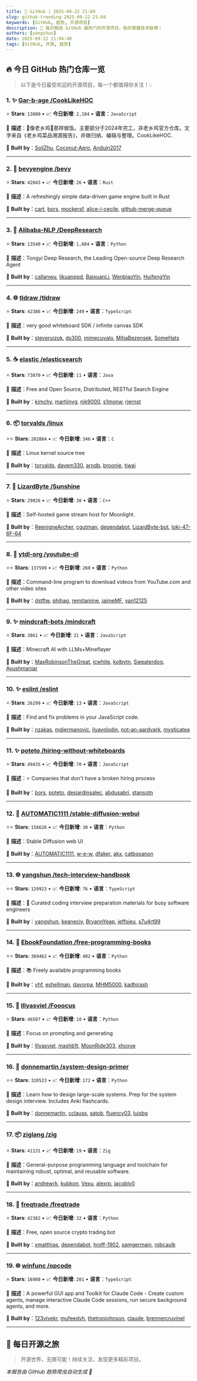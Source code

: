 ```yaml
---
title: 🚀 GitHub | 2025-09-22 21:04
slug: github-trending-2025-09-22 21:04
keywords: [GitHub, 趋势, 开源项目]
description: 🌟 每日精选 GitHub 最热门的开源项目，助你掌握技术脉搏！
authors: [yangshun]
date: 2025-09-22 21:04:40
tags: [GitHub, 开源, 趋势]
---
```


## 🔥 今日 GitHub 热门仓库一览

> 以下是今日最受欢迎的开源项目，每一个都值得你关注！💡

### 1. ✨ [Gar-b-age /CookLikeHOC](https://github.com/Gar-b-age/CookLikeHOC)

⭐ **Stars**: `13080`   •   📈 **今日新增**: `2,184`   •   **语言**：`JavaScript`

📝 **描述**：🥢像老乡鸡🐔那样做饭。主要部分于2024年完工，非老乡鸡官方仓库。文字来自《老乡鸡菜品溯源报告》，并做归纳、编辑与整理。CookLikeHOC.

🤝 **Built by**：[SoilZhu](https://github.com/SoilZhu), [Coconut-Aero](https://github.com/Coconut-Aero), [Anduin2017](https://github.com/Anduin2017)

---

### 2. 🦀 [bevyengine /bevy](https://github.com/bevyengine/bevy)

⭐ **Stars**: `42043`   •   📈 **今日新增**: `26`   •   **语言**：`Rust`

📝 **描述**：A refreshingly simple data-driven game engine built in Rust

🤝 **Built by**：[cart](https://github.com/cart), [bors](https://github.com/bors), [mockersf](https://github.com/mockersf), [alice-i-cecile](https://github.com/alice-i-cecile), [github-merge-queue](https://github.com/github-merge-queue)

---

### 3. 🐍 [Alibaba-NLP /DeepResearch](https://github.com/Alibaba-NLP/DeepResearch)

⭐ **Stars**: `13540`   •   📈 **今日新增**: `1,604`   •   **语言**：`Python`

📝 **描述**：Tongyi Deep Research, the Leading Open-source Deep Research Agent

🤝 **Built by**：[callanwu](https://github.com/callanwu), [likuanppd](https://github.com/likuanppd), [BaixuanLi](https://github.com/BaixuanLi), [WenbiaoYin](https://github.com/WenbiaoYin), [HuifengYin](https://github.com/HuifengYin)

---

### 4. 🌐 [tldraw /tldraw](https://github.com/tldraw/tldraw)

⭐ **Stars**: `42386`   •   📈 **今日新增**: `249`   •   **语言**：`TypeScript`

📝 **描述**：very good whiteboard SDK / infinite canvas SDK

🤝 **Built by**：[steveruizok](https://github.com/steveruizok), [ds300](https://github.com/ds300), [mimecuvalo](https://github.com/mimecuvalo), [MitjaBezensek](https://github.com/MitjaBezensek), [SomeHats](https://github.com/SomeHats)

---

### 5. ☕ [elastic /elasticsearch](https://github.com/elastic/elasticsearch)

⭐ **Stars**: `73870`   •   📈 **今日新增**: `11`   •   **语言**：`Java`

📝 **描述**：Free and Open Source, Distributed, RESTful Search Engine

🤝 **Built by**：[kimchy](https://github.com/kimchy), [martijnvg](https://github.com/martijnvg), [nik9000](https://github.com/nik9000), [s1monw](https://github.com/s1monw), [rjernst](https://github.com/rjernst)

---

### 6. 📦 [torvalds /linux](https://github.com/torvalds/linux)

⭐⭐ **Stars**: `202884`   •   📈 **今日新增**: `346`   •   **语言**：`C`

📝 **描述**：Linux kernel source tree

🤝 **Built by**：[torvalds](https://github.com/torvalds), [davem330](https://github.com/davem330), [arndb](https://github.com/arndb), [broonie](https://github.com/broonie), [tiwai](https://github.com/tiwai)

---

### 7. 🔧 [LizardByte /Sunshine](https://github.com/LizardByte/Sunshine)

⭐ **Stars**: `29026`   •   📈 **今日新增**: `38`   •   **语言**：`C++`

📝 **描述**：Self-hosted game stream host for Moonlight.

🤝 **Built by**：[ReenigneArcher](https://github.com/ReenigneArcher), [cgutman](https://github.com/cgutman), [dependabot](https://github.com/dependabot), [LizardByte-bot](https://github.com/LizardByte-bot), [loki-47-6F-64](https://github.com/loki-47-6F-64)

---

### 8. 🐍 [ytdl-org /youtube-dl](https://github.com/ytdl-org/youtube-dl)

⭐⭐ **Stars**: `137599`   •   📈 **今日新增**: `260`   •   **语言**：`Python`

📝 **描述**：Command-line program to download videos from YouTube.com and other video sites

🤝 **Built by**：[dstftw](https://github.com/dstftw), [phihag](https://github.com/phihag), [remitamine](https://github.com/remitamine), [jaimeMF](https://github.com/jaimeMF), [yan12125](https://github.com/yan12125)

---

### 9. ✨ [mindcraft-bots /mindcraft](https://github.com/mindcraft-bots/mindcraft)

⭐ **Stars**: `3861`   •   📈 **今日新增**: `21`   •   **语言**：`JavaScript`

📝 **描述**：Minecraft AI with LLMs+Mineflayer

🤝 **Built by**：[MaxRobinsonTheGreat](https://github.com/MaxRobinsonTheGreat), [icwhite](https://github.com/icwhite), [kolbytn](https://github.com/kolbytn), [Sweaterdog](https://github.com/Sweaterdog), [Ayushmaniar](https://github.com/Ayushmaniar)

---

### 10. ✨ [eslint /eslint](https://github.com/eslint/eslint)

⭐ **Stars**: `26299`   •   📈 **今日新增**: `13`   •   **语言**：`JavaScript`

📝 **描述**：Find and fix problems in your JavaScript code.

🤝 **Built by**：[nzakas](https://github.com/nzakas), [mdjermanovic](https://github.com/mdjermanovic), [ilyavolodin](https://github.com/ilyavolodin), [not-an-aardvark](https://github.com/not-an-aardvark), [mysticatea](https://github.com/mysticatea)

---

### 11. ✨ [poteto /hiring-without-whiteboards](https://github.com/poteto/hiring-without-whiteboards)

⭐ **Stars**: `49435`   •   📈 **今日新增**: `70`   •   **语言**：`JavaScript`

📝 **描述**：⭐️ Companies that don't have a broken hiring process

🤝 **Built by**：[bors](https://github.com/bors), [poteto](https://github.com/poteto), [desjardinsalec](https://github.com/desjardinsalec), [abdusabri](https://github.com/abdusabri), [stansotn](https://github.com/stansotn)

---

### 12. 🐍 [AUTOMATIC1111 /stable-diffusion-webui](https://github.com/AUTOMATIC1111/stable-diffusion-webui)

⭐⭐ **Stars**: `156626`   •   📈 **今日新增**: `30`   •   **语言**：`Python`

📝 **描述**：Stable Diffusion web UI

🤝 **Built by**：[AUTOMATIC1111](https://github.com/AUTOMATIC1111), [w-e-w](https://github.com/w-e-w), [dfaker](https://github.com/dfaker), [akx](https://github.com/akx), [catboxanon](https://github.com/catboxanon)

---

### 13. 🌐 [yangshun /tech-interview-handbook](https://github.com/yangshun/tech-interview-handbook)

⭐⭐ **Stars**: `129923`   •   📈 **今日新增**: `76`   •   **语言**：`TypeScript`

📝 **描述**：💯 Curated coding interview preparation materials for busy software engineers

🤝 **Built by**：[yangshun](https://github.com/yangshun), [keanecjy](https://github.com/keanecjy), [BryannYeap](https://github.com/BryannYeap), [jeffsieu](https://github.com/jeffsieu), [s7u4rt99](https://github.com/s7u4rt99)

---

### 14. 🐍 [EbookFoundation /free-programming-books](https://github.com/EbookFoundation/free-programming-books)

⭐⭐ **Stars**: `369462`   •   📈 **今日新增**: `402`   •   **语言**：`Python`

📝 **描述**：📚 Freely available programming books

🤝 **Built by**：[vhf](https://github.com/vhf), [eshellman](https://github.com/eshellman), [davorpa](https://github.com/davorpa), [MHM5000](https://github.com/MHM5000), [kadhirash](https://github.com/kadhirash)

---

### 15. 🐍 [lllyasviel /Fooocus](https://github.com/lllyasviel/Fooocus)

⭐ **Stars**: `46507`   •   📈 **今日新增**: `10`   •   **语言**：`Python`

📝 **描述**：Focus on prompting and generating

🤝 **Built by**：[lllyasviel](https://github.com/lllyasviel), [mashb1t](https://github.com/mashb1t), [MoonRide303](https://github.com/MoonRide303), [xhoxye](https://github.com/xhoxye)

---

### 16. 🐍 [donnemartin /system-design-primer](https://github.com/donnemartin/system-design-primer)

⭐⭐ **Stars**: `320523`   •   📈 **今日新增**: `172`   •   **语言**：`Python`

📝 **描述**：Learn how to design large-scale systems. Prep for the system design interview. Includes Anki flashcards.

🤝 **Built by**：[donnemartin](https://github.com/donnemartin), [cclauss](https://github.com/cclauss), [satob](https://github.com/satob), [fluency03](https://github.com/fluency03), [luisbg](https://github.com/luisbg)

---

### 17. 📦 [ziglang /zig](https://github.com/ziglang/zig)

⭐ **Stars**: `41131`   •   📈 **今日新增**: `19`   •   **语言**：`Zig`

📝 **描述**：General-purpose programming language and toolchain for maintaining robust, optimal, and reusable software.

🤝 **Built by**：[andrewrk](https://github.com/andrewrk), [kubkon](https://github.com/kubkon), [Vexu](https://github.com/Vexu), [alexrp](https://github.com/alexrp), [jacobly0](https://github.com/jacobly0)

---

### 18. 🐍 [freqtrade /freqtrade](https://github.com/freqtrade/freqtrade)

⭐ **Stars**: `42382`   •   📈 **今日新增**: `32`   •   **语言**：`Python`

📝 **描述**：Free, open source crypto trading bot

🤝 **Built by**：[xmatthias](https://github.com/xmatthias), [dependabot](https://github.com/dependabot), [hroff-1902](https://github.com/hroff-1902), [samgermain](https://github.com/samgermain), [robcaulk](https://github.com/robcaulk)

---

### 19. 🌐 [winfunc /opcode](https://github.com/winfunc/opcode)

⭐ **Stars**: `16980`   •   📈 **今日新增**: `201`   •   **语言**：`TypeScript`

📝 **描述**：A powerful GUI app and Toolkit for Claude Code - Create custom agents, manage interactive Claude Code sessions, run secure background agents, and more.

🤝 **Built by**：[123vivekr](https://github.com/123vivekr), [mufeedvh](https://github.com/mufeedvh), [thetronjohnson](https://github.com/thetronjohnson), [claude](https://github.com/claude), [brennercruvinel](https://github.com/brennercruvinel)

---

## 🌈 每日开源之旅

> 开源世界，无限可能！持续关注，发现更多精彩项目。

*本报告由 GitHub 趋势爬虫自动生成 🤖*
